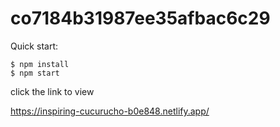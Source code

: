 # co7184b31987ee35afbac6c29

Quick start:

```
$ npm install
$ npm start
````
click the link to view 

https://inspiring-cucurucho-b0e848.netlify.app/

